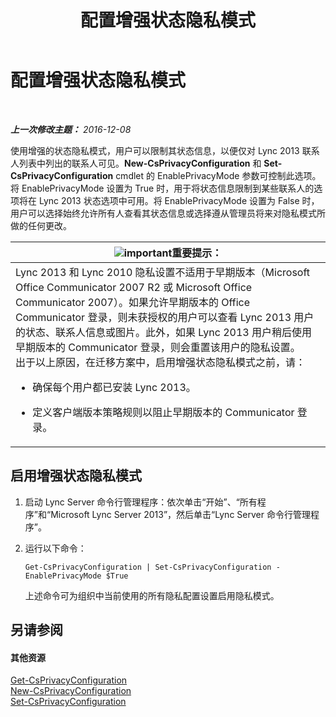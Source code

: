 ﻿---
title: 配置增强状态隐私模式
TOCTitle: 配置增强状态隐私模式
ms:assetid: e7a6b873-486d-4dfb-a967-c48f61f237f3
ms:mtpsurl: https://technet.microsoft.com/zh-cn/library/Gg399028(v=OCS.15)
ms:contentKeyID: 49314588
ms.date: 12/10/2016
mtps_version: v=OCS.15
ms.translationtype: HT
---

# 配置增强状态隐私模式

 

_**上一次修改主题：** 2016-12-08_

使用增强的状态隐私模式，用户可以限制其状态信息，以便仅对 Lync 2013 联系人列表中列出的联系人可见。**New-CsPrivacyConfiguration** 和 **Set-CsPrivacyConfiguration** cmdlet 的 EnablePrivacyMode 参数可控制此选项。将 EnablePrivacyMode 设置为 True 时，用于将状态信息限制到某些联系人的选项将在 Lync 2013 状态选项中可用。将 EnablePrivacyMode 设置为 False 时，用户可以选择始终允许所有人查看其状态信息或选择遵从管理员将来对隐私模式所做的任何更改。

<table>
<colgroup>
<col style="width: 100%" />
</colgroup>
<thead>
<tr class="header">
<th><img src="images/Gg398794.important(OCS.15).gif" title="important" alt="important" />重要提示：</th>
</tr>
</thead>
<tbody>
<tr class="odd">
<td>Lync 2013 和 Lync 2010 隐私设置不适用于早期版本（Microsoft Office Communicator 2007 R2 或 Microsoft Office Communicator 2007）。如果允许早期版本的 Office Communicator 登录，则未获授权的用户可以查看 Lync 2013 用户的状态、联系人信息或图片。此外，如果 Lync 2013 用户稍后使用早期版本的 Communicator 登录，则会重置该用户的隐私设置。<br />
出于以上原因，在迁移方案中，启用增强状态隐私模式之前，请：
<ul>
<li><p>确保每个用户都已安装 Lync 2013。</p></li>
<li><p>定义客户端版本策略规则以阻止早期版本的 Communicator 登录。</p></li>
</ul></td>
</tr>
</tbody>
</table>


## 启用增强状态隐私模式

1.  启动 Lync Server 命令行管理程序：依次单击“开始”、“所有程序”和“Microsoft Lync Server 2013”，然后单击“Lync Server 命令行管理程序”。

2.  运行以下命令：
    
        Get-CsPrivacyConfiguration | Set-CsPrivacyConfiguration -EnablePrivacyMode $True
    
    上述命令可为组织中当前使用的所有隐私配置设置启用隐私模式。

## 另请参阅

#### 其他资源

[Get-CsPrivacyConfiguration](https://docs.microsoft.com/en-us/powershell/module/skype/Get-CsPrivacyConfiguration)  
[New-CsPrivacyConfiguration](new-csprivacyconfiguration.md)  
[Set-CsPrivacyConfiguration](https://docs.microsoft.com/en-us/powershell/module/skype/Set-CsPrivacyConfiguration)


